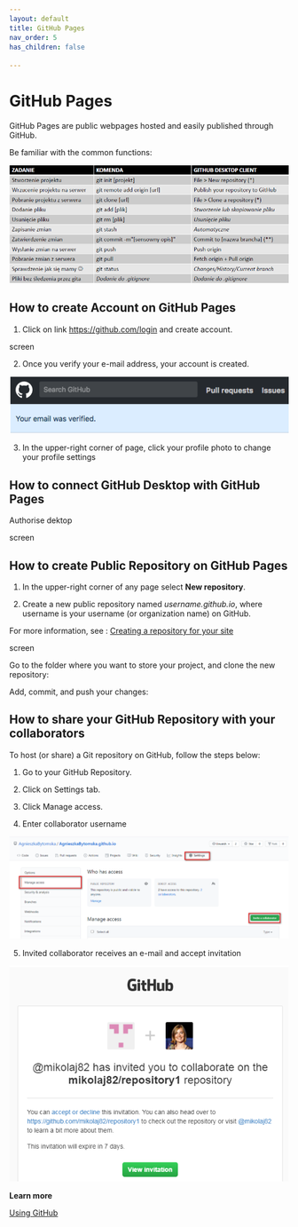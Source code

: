 ```yaml
---
layout: default
title: GitHub Pages
nav_order: 5
has_children: false

---
```



# GitHub Pages 
GitHub Pages are public webpages hosted and easily published through GitHub.

Be familiar with the common functions:

![](../assets/images/GitHub%20Glossary.png)


## How to create Account on GitHub Pages
1. Click on link https://github.com/login and create account.


screen

2.  Once you verify your e-mail address, your account is created. 

![](../assets/images/email%20verified.png)

3. In the upper-right corner of page, click your profile photo to change your profile settings


## How to connect GitHub Desktop with GitHub Pages

Authorise dektop


screen


## How to create Public Repository on GitHub Pages

1. In the upper-right corner of any page select **New repository**.

2. Create a new public repository named *username.github.io*, where username is your username (or organization name) on GitHub.

For more information, see : [Creating a repository for your site](https://docs.github.com/en/github/working-with-github-pages/creating-a-github-pages-site)

screen

Go to the folder where you want to store your project, and clone the new repository:


Add, commit, and push your changes:




## How to share your GitHub Repository with your collaborators

To host (or share) a Git repository on GitHub, follow the steps below:

1. Go to your GitHub Repository.

2. Click on Settings tab.

3. Click Manage access.

4. Enter collaborator username

![](../assets/images/invite%20collaborators.png)    


5. Invited collaborator receives an e-mail and accept invitation 

![](../assets/images/invitation.png)

**Learn more**

[Using GitHub](https://paldhous.github.io/ucb/2016/dataviz/week4.html)